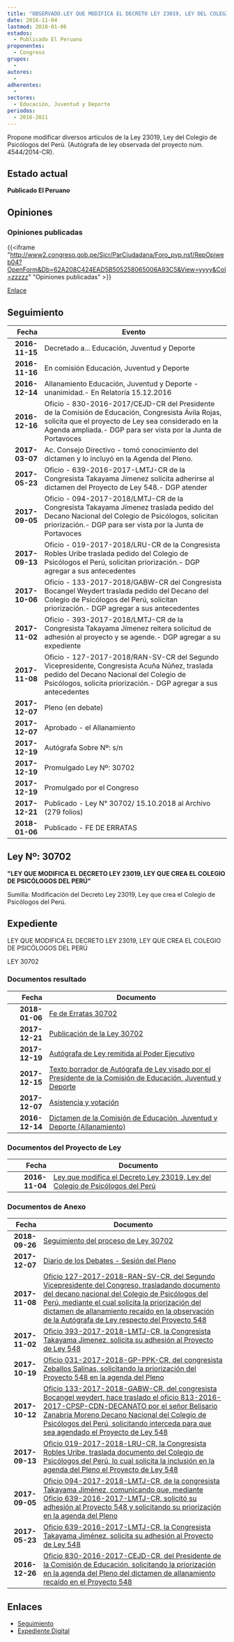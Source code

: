 ```yaml
---
title: "OBSERVADO.LEY QUE MODIFICA EL DECRETO LEY 23019, LEY DEL COLEGIO DE PSICÓLOGOS DEL PERÚ"
date: 2016-11-04
lastmod: 2018-01-06
estados: 
  - Publicado El Peruano
proponentes: 
  - Congreso
grupos: 
  - 
autores: 
  - 
adherentes: 
  - 
sectores: 
  - Educación, Juventud y Deporte
periodos: 
  - 2016-2021
---
```


Propone modificar diversos artículos de la Ley 23019, Ley del Colegio de Psicólogos del Perú. (Autógrafa de ley observada del proyecto núm. 4544/2014-CR).


## Estado actual

**Publicado El Peruano**

## Opiniones

### Opiniones publicadas

{{<iframe "http://www2.congreso.gob.pe/Sicr/ParCiudadana/Foro_pvp.nsf/RepOpiweb04?OpenForm&Db=62A208C424EAD5B505258065006A93C5&View=yyyy&Col=zzzzz" "Opiniones publicadas" >}}

[Enlace](http://www2.congreso.gob.pe/Sicr/ParCiudadana/Foro_pvp.nsf/RepOpiweb04?OpenForm&Db=62A208C424EAD5B505258065006A93C5&View=yyyy&Col=zzzzz)

## Seguimiento

| Fecha | Evento |
|------:|--------|
| **2016-11-15** | Decretado a... Educación, Juventud y Deporte|
| **2016-11-16** | En comisión Educación, Juventud y Deporte|
| **2016-12-14** | Allanamiento Educación, Juventud y Deporte - unanimidad.- En Relatoría 15.12.2016|
| **2016-12-16** | Oficio - 830-2016-2017/CEJD-CR del Presidente de la Comisión de Educación, Congresista Ávila Rojas, solicita que el proyecto de Ley sea considerado en la Agenda ampliada.- DGP para ser vista por la Junta de Portavoces|
| **2017-03-07** | Ac. Consejo Directivo - tomó conocimiento del dictamen y lo incluyó en la Agenda del Pleno.|
| **2017-05-23** | Oficio - 639-2016-2017-LMTJ-CR de la Congresista Takayama Jímenez solicita adherirse al dictamen del Proyecto de Ley 548.- DGP atender|
| **2017-09-05** | Oficio - 094-2017-2018/LMTJ-CR de la Congresista Takayama Jímenez traslada pedido del Decano Nacional del Colegio de Psicólogos, solicitan priorización.- DGP para ser vista por la Junta de Portavoces|
| **2017-09-13** | Oficio - 019-2017-2018/LRU-CR de la Congresista Robles Uribe traslada pedido del Colegio de Psicólogos el Perú, solicitan priorización.- DGP agregar a sus antecedentes|
| **2017-10-06** | Oficio - 133-2017-2018/GABW-CR del Congresista Bocangel Weydert traslada pedido del Decano del Colegio de Psicólogos del Perú, solicitan priorización.- DGP agregar a sus antecedentes|
| **2017-11-02** | Oficio - 393-2017-2018/LMTJ-CR de la Congresista Takayama Jímenez reitera solicitud de adhesión al proyecto y se agende.- DGP agregar a su expediente|
| **2017-11-08** | Oficio - 127-2017-2018/RAN-SV-CR del Segundo Vicepresidente, Congresista Acuña Núñez, traslada pedido del Decano Nacional del Colegio de Psicólogos, solicita priorización.- DGP agregar a sus antecedentes|
| **2017-12-07** | Pleno (en debate)|
| **2017-12-07** | Aprobado - el Allanamiento|
| **2017-12-19** | Autógrafa Sobre Nº: s/n|
| **2017-12-19** | Promulgado Ley Nº: 30702|
| **2017-12-19** | Promulgado por el Congreso|
| **2017-12-21** | Publicado - Ley N° 30702/ 15.10.2018 al Archivo (279 folios)|
| **2018-01-06** | Publicado - FE DE ERRATAS|

## Ley Nº: 30702

**"LEY QUE MODIFICA EL DECRETO LEY 23019, LEY QUE CREA EL COLEGIO DE PSICÓLOGOS DEL PERÚ"**

Sumilla: Modificación del Decreto Ley 23019, Ley que crea el Colegio de Psicólogos del Perú.


## Expediente

LEY QUE MODIFICA EL DECRETO LEY 23019, LEY QUE CREA EL COLEGIO DE PSICÓLOGOS DEL PERÚ

LEY 30702


### Documentos resultado

| Fecha | Documento |
|------:|--------|
| **2018-01-06** | [Fe de Erratas 30702](http://www.leyes.congreso.gob.pe/Documentos/2016_2021/ADLP/Fe_Erratas/30702-FE.pdf) |
| **2017-12-21** | [Publicación de la Ley 30702](http://www.leyes.congreso.gob.pe/Documentos/2016_2021/ADLP/Normas_Legales/30702-LEY.pdf) |
| **2017-12-19** | [Autógrafa de Ley remitida al Poder Ejecutivo](http://www.leyes.congreso.gob.pe/Documentos/2016_2021/ADLP/Texto_Aprobado/AU0054820171219.pdf) |
| **2017-12-15** | [Texto borrador de Autógrafa de Ley visado por el Presidente de la Comisión de Educación, Juventud y Deporte](http://www.leyes.congreso.gob.pe/Documentos/2016_2021/Texto_Borrador_de_Autografa/BAU0054820171215.PDF) |
| **2017-12-07** | [Asistencia y votación](http://www.leyes.congreso.gob.pe/Documentos/2016_2021/Asistencia_y_Votacion/Proyectos_de_Ley/AV0054820171207.pdf) |
| **2016-12-14** | [Dictamen de la Comisión de Educación, Juventud y Deporte (Allanamiento)](http://www.leyes.congreso.gob.pe/Documentos/2016_2021/Dictamenes/Proyectos_de_Ley/00548DC10MAY20161214.pdf) |

### Documentos del Proyecto de Ley

| Fecha | Documento |
|------:|--------|
| **2016-11-04** | [Ley que modifica el Decreto Ley 23019, Ley del Colegio de Psicólogos del Perú](http://www.leyes.congreso.gob.pe/Documentos/2016_2021/Proyectos_de_Ley_y_de_Resoluciones_Legislativas/PL0054820161104...pdf) |

### Documentos de Anexo

| Fecha | Documento |
|------:|--------|
| **2018-09-26** | [Seguimiento del proceso de Ley 30702](http://www.leyes.congreso.gob.pe/Documentos/2016_2021/Seguimiento_de_Proyectos_de_Ley/00548PL20180926.PDF) |
| **2017-12-07** | [Diario de los Debates - Sesión del Pleno](http://www.leyes.congreso.gob.pe/Documentos/2016_2021/ADLP/Diario_Debates/30702-TDD.pdf) |
| **2017-11-08** | [Oficio 127-2017-2018-RAN-SV-CR, del Segundo Vicepresidente del Congreso, trasladando documento del decano nacional del Colegio de Psicólogos del Perú, mediante el cual solicita la priorización del dictamen de allanamiento recaído en la observación de la Autógrafa de Ley respecto del Proyecto 548](http://www.leyes.congreso.gob.pe/Documentos/2016_2021/Oficios/Congresistas/OFICIO-127-2017-2018-RAN-SV-CR.pdf) |
| **2017-11-02** | [Oficio 393-2017-2018-LMTJ-CR, la Congresista Takayama Jimenez, solicita su adhesión al Proyecto de Ley 548](http://www.leyes.congreso.gob.pe/Documentos/2016_2021/Oficios/Congresistas/OFICIO-393-2017-2018-LMTJ-CR.PDF) |
| **2017-10-19** | [Oficio 031-2017-2018-GP-PPK-CR, del congresista Zeballos Salinas, solicitando la priorización del Proyecto 548 en la agenda del Pleno](http://www.leyes.congreso.gob.pe/Documentos/2016_2021/Oficios/Congresistas/OFICIO-031-2017-2018-GP-PPK-CR.pdf) |
| **2017-10-12** | [Oficio 133-2017-2018-GABW-CR, del congresista Bocangel weydert, hace traslado el oficio 813-2016-2017-CPSP-CDN-DECANATO por el señor Belisario Zanabria Moreno Decano Nacional del Colegio de Psicólogos del Perú, solicitando interceda para que sea agendado el Proyecto de Ley 548](http://www.leyes.congreso.gob.pe/Documentos/2016_2021/Oficios/Congresistas/OFICIO-133-2017-2018-GABW-CR.PDF) |
| **2017-09-13** | [Oficio 019-2017-2018-LRU-CR, la Congresista Robles Uribe, traslada documento del Colegio de Psicólogos del Perú, lo cual solicita la inclusión en la agenda del Pleno el Proyecto de Ley 548](http://www.leyes.congreso.gob.pe/Documentos/2016_2021/Oficios/Congresistas/OFICIO-019-2017-2018-LRU-CR.PDF) |
| **2017-09-05** | [Oficio 094-2017-2018-LMTJ-CR, de la congresista Takayama Jiménez, comunicando que, mediante Oficio 639-2016-2017-LMTJ-CR, solicitó su adhesión al Proyecto 548 y solicitando su priorización en la agenda del Pleno](http://www.leyes.congreso.gob.pe/Documentos/2016_2021/Oficios/Congresistas/OFICIO-094-2017-2018-LMTJ-CR.pdf) |
| **2017-05-23** | [Oficio 639-2016-2017-LMTJ-CR, la Congresista Takayama Jiménez, solicita su adhesión al Proyecto de Ley 548](http://www.leyes.congreso.gob.pe/Documentos/2016_2021/Oficios/Congresistas/OFICIO-639-2016-2017-LMTJ-CR.PDF) |
| **2016-12-26** | [Oficio 830-2016-2017-CEJD-CR, del Presidente de la Comisión de Educación, solicitando la priorización en la agenda del Pleno del dictamen de allanamiento recaído en el Proyecto 548](http://www.leyes.congreso.gob.pe/Documentos/2016_2021/Oficios/Comisiones_Ordinarias/OFICIO-830-2016-2017-CEJD-CR.pdf) |

## Enlaces 

- [Seguimiento](http://www2.congreso.gob.pe/Sicr/TraDocEstProc/CLProLey2016.nsf/f7fff46988ca05b1052578e100829cc7/89c67a99f5b8495e0525806400615a6c?OpenDocument)
- [Expediente Digital](http://www2.congreso.gob.pehttp://www2.congreso.gob.pe/Sicr/TraDocEstProc/CLProLey2016.nsf/f7fff46988ca05b1052578e100829cc7/89c67a99f5b8495e0525806400615a6c?OpenDocument&Click=05257FB7005EB655.eb71d0cf91d8294e05256cdf006b5706/$Body/0.1C6C)
